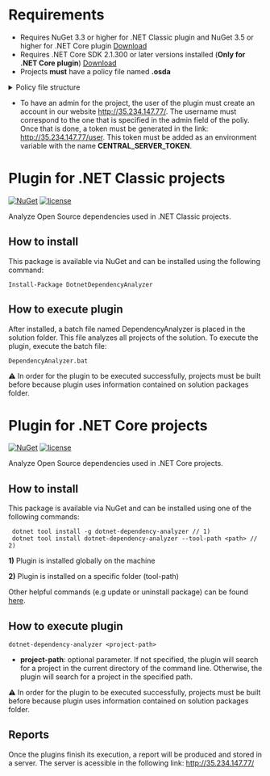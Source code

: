 # Requirements
* Requires NuGet 3.3 or higher for .NET Classic plugin and NuGet 3.5 or higher for .NET Core plugin [Download](https://www.nuget.org/downloads)
* Requires .NET Core SDK 2.1.300 or later versions installed (**Only for .NET Core plugin**) [Download](https://www.microsoft.com/net/download)
* Projects **must** have a policy file named **.osda**

<details><summary>Policy file structure</summary>
<p>

```
{
  "$schema": "http://json-schema.org/draft-04/schema#",
  "title": "Project Policy",
  "description": "A policy with a project related configurations and \tinformation",
  "type": "object",
  "properties": {
    "project_id": {
      "description": "Id of the project to present in the report",
      "type": "string"
    },
    "project_name": {
      "description": "Name of the project to present in the report",
      "type": "string"
    },
    "project_version": {
      "description": "Version of the project to present in the report",
      "type": "string"
    },
    "project_description": {
      "description": "Description of the project to present in the report",
      "type": "string"
    },
    "organization": {
      "description": "The organization the project belongs to",
      "type": "string"
    },
    "repo": {
      "description": "The repository in github the project belongs to",
      "type": "string"
    },
    "repo_owner": {
      "description": "The owner of the repository the project belongs to",
      "type": "string"
    },
    "admin": {
      "description": "The username of the administrator of the project (Only used in project first report)",
      "type": "string"
    },
    "invalid_licenses": {
      "description": "The names of all invalid licenses. Default value is an empty collection",
      "type": "array"
    },
    "api_cache_time": {
      "description": "Indicates, in seconds, the amount of time the cached results should be considered valid. If 0 (which is the default value), there are no restrictions on the lifetime of cached results",
      "type": "number"
    }
  },
  "required": ["project_id", "project_name", "admin"]
}
```

</p>
</details>

* To have an admin for the project, the user of the plugin must create an account in our website http://35.234.147.77/. The username must correspond to the one that is specified in the admin field of the poliy. Once that is done, a token must be generated in the link: http://35.234.147.77/user. This token must be added as an environment variable with the name **CENTRAL_SERVER_TOKEN**.

# Plugin for .NET Classic projects

[![NuGet](https://img.shields.io/nuget/v/DotnetDependencyAnalyzer.svg)](https://www.nuget.org/packages/DotnetDependencyAnalyzer/)
[![license](https://img.shields.io/github/license/pt-osda/dotnet-dependency-analyzer.svg)](https://github.com/pt-osda/dotnet-dependency-analyzer/blob/master/LICENSE)

Analyze Open Source dependencies used in .NET Classic projects.

## How to install

This package is available via NuGet and can be installed using the following command:
```
Install-Package DotnetDependencyAnalyzer
```

## How to execute plugin

After installed, a batch file named DependencyAnalyzer is placed in the solution folder. This file analyzes all projects of the solution. To execute the plugin, execute the batch file:
```
DependencyAnalyzer.bat
```

:warning: In order for the plugin to be executed successfully, projects must be built before because plugin uses information contained on solution packages folder.




# Plugin for .NET Core projects

[![NuGet](https://img.shields.io/nuget/v/dotnet-dependency-analyzer.svg)](https://www.nuget.org/packages/dotnet-dependency-analyzer/)
[![license](https://img.shields.io/github/license/pt-osda/dotnet-dependency-analyzer.svg)](https://github.com/pt-osda/dotnet-dependency-analyzer/blob/master/LICENSE)

Analyze Open Source dependencies used in .NET Core projects.

## How to install

This package is available via NuGet and can be installed using one of the following commands:
```
 dotnet tool install -g dotnet-dependency-analyzer // 1)
 dotnet tool install dotnet-dependency-analyzer --tool-path <path> // 2)
```
**1)** Plugin is installed globally on the machine

**2)** Plugin is installed on a specific folder (tool-path)

Other helpful commands (e.g update or uninstall package) can be found [here](https://docs.microsoft.com/pt-pt/dotnet/core/tools/global-tools#other-cli-commands).

## How to execute plugin

```
dotnet-dependency-analyzer <project-path>

```
* **project-path**: optional parameter. If not specified, the plugin will search for a project in the current directory of the command line. Otherwise, the plugin will search for a project in the specified path.

:warning: In order for the plugin to be executed successfully, projects must be built before because plugin uses information contained on solution packages folder.

## Reports

Once the plugins finish its execution, a report will be produced and stored in a server. The server is acessible in the following link: http://35.234.147.77/
